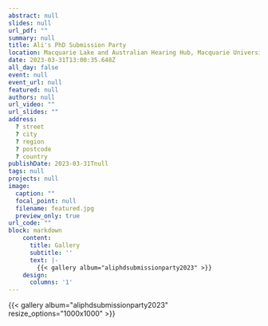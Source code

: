 ```yaml
---
abstract: null
slides: null
url_pdf: ""
summary: null
title: Ali's PhD Submission Party
location: Macquarie Lake and Australian Hearing Hub, Macquarie University
date: 2023-03-31T13:00:35.648Z
all_day: false
event: null
event_url: null
featured: null
authors: null
url_video: ""
url_slides: ""
address:
  ? street
  ? city
  ? region
  ? postcode
  ? country
publishDate: 2023-03-31Tnull
tags: null
projects: null
image:
  caption: ""
  focal_point: null
  filename: featured.jpg
  preview_only: true
url_code: ""
block: markdown
    content:
      title: Gallery
      subtitle: ''
      text: |-
        {{< gallery album="aliphdsubmissionparty2023" >}}
    design:
      columns: '1'
---
```


{{< gallery album="aliphdsubmissionparty2023" resize_options="1000x1000" >}}
